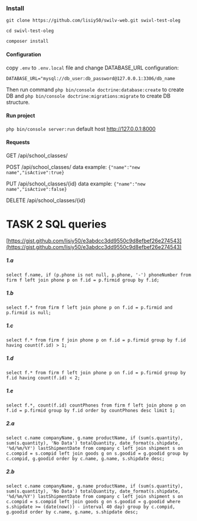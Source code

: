 ### Install
`git clone https://github.com/lisiy50/swilv-web.git swivl-test-oleg`

`cd swivl-test-oleg` 

`composer install`

#### Configuration
copy `.env` to `.env.local` file and change DATABASE_URL configuration:

`DATABASE_URL="mysql://db_user:db_password@127.0.0.1:3306/db_name`

Then run command `php bin/console doctrine:database:create` to create DB
and `php bin/console doctrine:migrations:migrate` to create DB structure.

#### Run project
`php bin/console server:run`
default host http://127.0.0.1:8000

#### Requests
GET /api/school_classes/

POST /api/school_classes/ data example: `{"name":"new name","isActive":true}`

PUT /api/school_classes/{id} data example: `{"name":"new name","isActive":false}`

DELETE /api/school_classes/{id}



# TASK 2 SQL queries
[https://gist.github.com/lisiy50/e3abdcc3dd9550c9d8efbef26e274543](https://gist.github.com/lisiy50/e3abdcc3dd9550c9d8efbef26e274543)

##### 1.a
`select f.name, if (p.phone is not null, p.phone, '-') phoneNumber from firm f
left join phone p on f.id = p.firmid
group by f.id;`

##### 1.b
`select f.* from firm f
left join phone p on f.id = p.firmid and p.firmid is null;`

##### 1.c
`select f.* from firm f
join phone p on f.id = p.firmid
group by f.id
having count(f.id) > 1;`

##### 1.d
`select f.* from firm f
left join phone p on f.id = p.firmid
group by f.id
having count(f.id) < 2;`

##### 1.e
`select f.*, count(f.id) countPhones from firm f
left join phone p on f.id = p.firmid
group by f.id
order by countPhones desc
limit 1;`

##### 2.a
`select c.name companyName, g.name productName, if (sum(s.quantity), sum(s.quantity), 'No Data') totalQuantity, date_format(s.shipdate, '%d/%m/%Y') lastShipmentDate from company c
left join shipment s on c.compid = s.compid
left join goods g on s.goodid = g.goodid
group by c.compid, g.goodid
order by c.name, g.name, s.shipdate desc;`

##### 2.b
`select c.name companyName, g.name productName, if (sum(s.quantity), sum(s.quantity), 'No Data') totalQuantity, date_format(s.shipdate, '%d/%m/%Y') lastShipmentDate from company c
left join shipment s on c.compid = s.compid
left join goods g on s.goodid = g.goodid
where s.shipdate >= (date(now()) - interval 40 day)
group by c.compid, g.goodid
order by c.name, g.name, s.shipdate desc;`